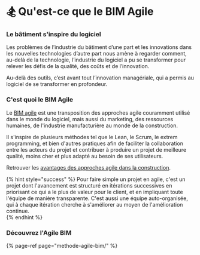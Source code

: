 # 🏂 Qu'est-ce que le BIM Agile

### Le bâtiment s'inspire du logiciel

Les problèmes de l’industrie du bâtiment d’une part et les innovations dans les nouvelles technologies d’autre part nous amène à regarder comment, au-delà de la technologie, l’industrie du logiciel a pu se transformer pour relever les défis de la qualité, des coûts et de l’innovation.

Au-delà des outils, c’est avant tout l’innovation managériale, qui a permis au logiciel de se transformer en profondeur.

### C'est quoi le BIM Agile

Le [BIM agile](methode-agile-bim/) est une transposition des approches agile couramment utilisé dans le monde du logiciel, mais aussi du marketing, des ressources humaines, de l'industrie manufacturière au monde de la construction.   
  
Il s'inspire de plusieurs méthodes tel que le Lean, le Scrum, le extrem programming, et bien d'autres pratiques afin de faciliter la collaboration entre les acteurs du projet et contribuer à produire un projet de meilleure qualité, moins cher et plus adapté au besoin de ses utilisateurs.  
  
Retrouver les [avantages des approches agile dans la construction](benefice-de-lagile.md). 

{% hint style="success" %}
Pour faire simple un projet en agile, c'est un projet dont l'avancement est structuré en itérations successives en priorisant ce qui a le plus de valeur pour le client, et en impliquant toute l'équipe de manière transparente. C'est aussi une équipe auto-organisée, qui à chaque itération cherche à s'améliorer au moyen de l'amélioration continue.   
{% endhint %}

### Découvrez l'Agile BIM

{% page-ref page="methode-agile-bim/" %}





